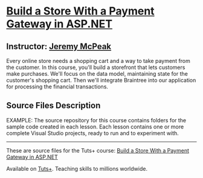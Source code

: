 # [Build a Store With a Payment Gateway in ASP.NET][published url]
## Instructor: [Jeremy McPeak][instructor url]


Every online store needs a shopping cart and a way to take payment from the customer. In this course, you'll build a storefront that lets customers make purchases. We'll focus on the data model, maintaining state for the customer's shopping cart. Then we'll integrate Braintree into our application for processing the financial transactions.

## Source Files Description

EXAMPLE: The source repository for this course contains folders for the sample code created in each lesson. Each lesson contains one or more complete Visual Studio projects, ready to run and to experiment with.


------

These are source files for the Tuts+ course: [Build a Store With a Payment Gateway in ASP.NET][published url]

Available on [Tuts+](https://tutsplus.com). Teaching skills to millions worldwide.

[published url]: https://code.tutsplus.com/courses/build-a-store-with-a-payment-gateway-in-aspnet
[instructor url]: https://tutsplus.com/authors/jeremy-mcpeak
